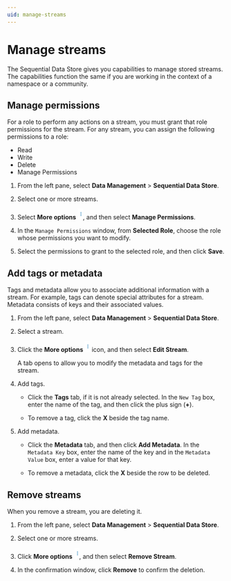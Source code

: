 ```yaml
---
uid: manage-streams
---
```

# Manage streams

The Sequential Data Store gives you capabilities to manage stored streams. The capabilities function the same if you are working in the context of a namespace or a community.

## Manage permissions

For a role to perform any actions on a stream, you must grant that role permissions for the stream. For any stream, you can assign the following permissions to a role:

- Read
- Write
- Delete
- Manage Permissions

1. From the left pane, select **Data Management** > **Sequential Data Store**.

1. Select one or more streams.

1. Select **More options** ![More options icon](../../images/more-options-wite-background.png), and then select **Manage Permissions**.

1. In the `Manage Permissions` window, from **Selected Role**, choose the role whose permissions you want to modify.

1. Select the permissions to grant to the selected role, and then click **Save**.

## Add tags or metadata

Tags and metadata allow you to associate additional information with a stream. For example, tags can denote special attributes for a stream. Metadata consists of keys and their associated values.

1. From the left pane, select **Data Management** > **Sequential Data Store**.

1. Select a stream.

1. Click the **More options** ![More options icon](../../images/more-options-wite-background.png) icon, and then select **Edit Stream**.

   A tab opens to allow you to modify the metadata and tags for the stream.

1. Add tags.

   - Click the **Tags** tab, if it is not already selected. In the `New Tag` box, enter the name of the tag, and then click the plus sign (**+**).
   
   - To remove a tag, click the **X** beside the tag name.

1. Add metadata.

   - Click the **Metadata** tab, and then click **Add Metadata**. In the `Metadata Key` box, enter the name of the key and in the `Metadata Value` box, enter a value for that key.

   - To remove a metadata, click the **X** beside the row to be deleted.

## Remove streams

When you remove a stream, you are deleting it.

1. From the left pane, select **Data Management** > **Sequential Data Store**.

1. Select one or more streams.

1. Click **More options** ![More options icon](../../images/more-options-wite-background.png), and then select **Remove Stream**.

1. In the confirmation window, click **Remove** to confirm the deletion.